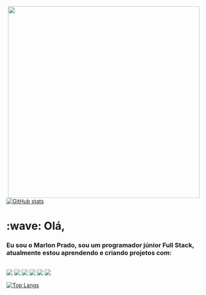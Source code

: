 
  <img width="500"  align="right" src="https://images.unsplash.com/photo-1587620962725-abab7fe55159?q=80&w=2662&auto=format&fit=crop&ixlib=rb-4.0.3&ixid=M3wxMjA3fDB8MHxwaG90by1wYWdlfHx8fGVufDB8fHx8fA%3D%3D">
  
  [![GitHub stats](https://github-readme-stats.vercel.app/api?username=marlonprado2025)](https://github.com/anuraghazra/github-readme-stats)

<h1>:wave: Olá,</h1>

<h3>
Eu sou o Marlon Prado, sou um programador júnior Full Stack, atualmente estou aprendendo e criando projetos com:
</h3>
<br>
<img src="https://img.shields.io/badge/HTML5-E34F26?style=for-the-badge&logo=html5&logoColor=white">
<img src="https://img.shields.io/badge/CSS3-1572B6?style=for-the-badge&logo=css3&logoColor=white">
<img src="https://img.shields.io/badge/JavaScript-F7DF1E?style=for-the-badge&logo=javascript&logoColor=black">
<img src="https://img.shields.io/badge/Node.js-43853D?style=for-the-badge&logo=node.js&logoColor=white">
<img src="https://img.shields.io/badge/React-20232A?style=for-the-badge&logo=react&logoColor=61DAFB">
<img src="https://img.shields.io/badge/TypeScript-007ACC?style=for-the-badge&logo=typescript&logoColor=white">

[![Top Langs ](https://github-readme-stats.vercel.app/api/top-langs/?username=marlonprado2025)](https://github.com/anuraghazra/github-readme-stats)
